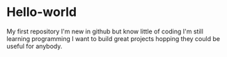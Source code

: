 # Hello-world
My first repository 
I'm new in github but know little of coding
I'm still learning programming
I want to build great projects hopping
they could be useful for anybody. 

